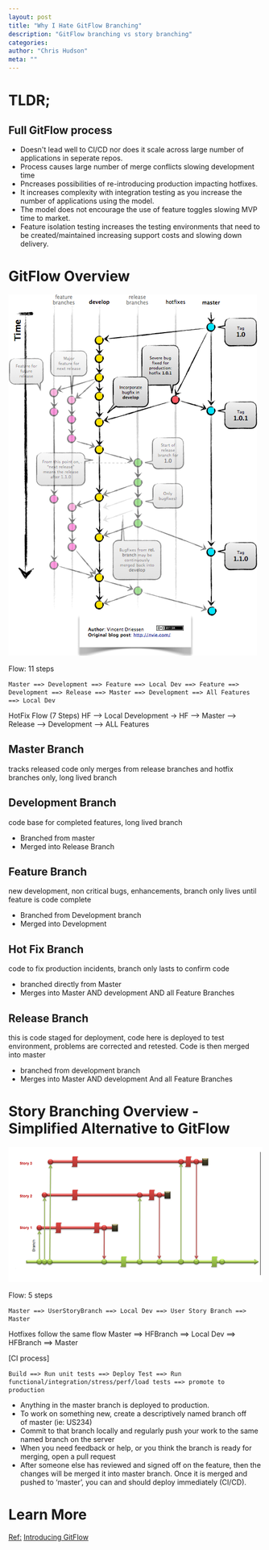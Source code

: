 ```yaml
--- 
layout: post 
title: "Why I Hate GitFlow Branching" 
description: "GitFlow branching vs story branching" 
categories:  
author: "Chris Hudson" 
meta: "" 
--- 
```


# TLDR; 
## Full GitFlow process
- Doesn't lead well to CI/CD nor does it scale across large number of applications in seperate repos. 
- Process causes large number of merge conflicts slowing development time 
- Pncreases possibilities of re-introducing production impacting hotfixes. 
- It increases complexity with integration testing as you increase the number of applications using the model.
- The model does not encourage the use of feature toggles slowing MVP time to market. 
- Feature isolation testing increases the testing environments that need to be created/maintained increasing support costs and slowing down delivery.

# GitFlow Overview
![GitFlow](GitFlowHotfixBranch.png)

Flow: 11 steps
    
    Master ==> Development ==> Feature ==> Local Dev ==> Feature ==> Development ==> Release ==> Master ==> Development ==> All Features ==> Local Dev

HotFix Flow (7 Steps)
    HF --> Local Development -> HF --> Master --> Release --> Development --> ALL Features 
 
    
## Master Branch 
tracks released code only merges from release branches and hotfix branches only, long lived branch

## Development Branch
code base for completed features, long lived branch
- Branched from master  
- Merged into Release Branch

## Feature Branch
new development, non critical bugs, enhancements, branch only lives until feature is code complete
- Branched from Development branch
- Merged into Development

## Hot Fix Branch
code to fix production incidents, branch only lasts to confirm code
- branched directly from Master
- Merges into Master AND development AND all Feature Branches

## Release Branch
this is code staged for deployment, code here is deployed to test environment, problems are corrected and retested. Code is then merged into master
- branched from development branch
- Merges into Master AND development And all Feature Branches


# Story Branching Overview - Simplified Alternative to GitFlow
![Diagram - User story branching model](StoryBranch.png)

Flow: 5 steps

    Master ==> UserStoryBranch ==> Local Dev ==> User Story Branch ==> Master

Hotfixes follow the same flow 
    Master ==> HFBranch ==> Local Dev ==> HFBranch ==> Master

    
[CI process] 

    Build ==> Run unit tests ==> Deploy Test ==> Run functional/integration/stress/perf/load tests ==> promote to production


- Anything in the master branch is deployed to production.
- To work on something new, create a descriptively named branch off of master (ie: US234)
- Commit to that branch locally and regularly push your work to the same named branch on the server
- When you need feedback or help, or you think the branch is ready for merging, open a pull request
- After someone else has reviewed and signed off on the feature, then the changes will be merged it into master branch. Once it is merged and pushed to ‘master’, you can and should deploy immediately (CI/CD).

# Learn More
[Ref:](https://www.richard-banks.org/2011/02/branch-per-story-pattern-and-tfs.html)
[Introducing GitFlow](https://datasift.github.io/gitflow/IntroducingGitFlow.html)
 
